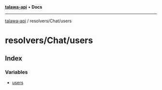 [**talawa-api**](../../../README.md) • **Docs**

***

[talawa-api](../../../modules.md) / resolvers/Chat/users

# resolvers/Chat/users

## Index

### Variables

- [users](variables/users.md)
